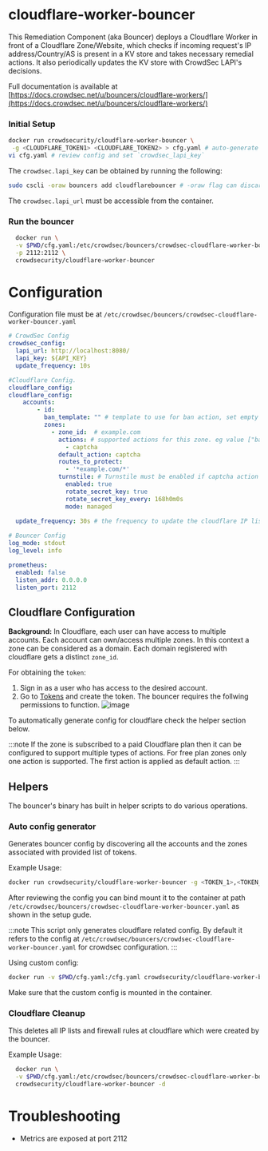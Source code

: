 # cloudflare-worker-bouncer

This Remediation Component (aka Bouncer) deploys a Cloudflare Worker in front of a Cloudflare Zone/Website, which checks if incoming request's IP address/Country/AS is present in a KV store and takes necessary remedial actions. It also periodically updates the KV store with CrowdSec LAPI's decisions.

Full documentation is available at [https://docs.crowdsec.net/u/bouncers/cloudflare-workers/](https://docs.crowdsec.net/u/bouncers/cloudflare-workers/)

### Initial Setup

```bash
docker run crowdsecurity/cloudflare-worker-bouncer \
 -g <CLOUDFLARE_TOKEN1> <CLOUDFLARE_TOKEN2> > cfg.yaml # auto-generate cloudflare config for provided space separated tokens 
vi cfg.yaml # review config and set `crowdsec_lapi_key`
```

The `crowdsec.lapi_key` can be obtained by running the following:
```bash
sudo cscli -oraw bouncers add cloudflarebouncer # -oraw flag can discarded for human friendly output.
```

The `crowdsec.lapi_url` must be accessible from the container.

### Run the bouncer

```bash
  docker run \
  -v $PWD/cfg.yaml:/etc/crowdsec/bouncers/crowdsec-cloudflare-worker-bouncer.yaml \
  -p 2112:2112 \
  crowdsecurity/cloudflare-worker-bouncer
```


# Configuration

Configuration file must be at `/etc/crowdsec/bouncers/crowdsec-cloudflare-worker-bouncer.yaml`

```yaml
# CrowdSec Config
crowdsec_config:
  lapi_url: http://localhost:8080/
  lapi_key: ${API_KEY}
  update_frequency: 10s

#Cloudflare Config. 
cloudflare_config:
cloudflare_config:
    accounts:
        - id: 
          ban_template: "" # template to use for ban action, set empty to use default
          zones:
            - zone_id:  # example.com
              actions: # supported actions for this zone. eg value ["ban", "captcha"]
                - captcha
              default_action: captcha
              routes_to_protect:
                - '*example.com/*'
              turnstile: # Turnstile must be enabled if captcha action is used.
                enabled: true
                rotate_secret_key: true
                rotate_secret_key_every: 168h0m0s
                mode: managed
    
  update_frequency: 30s # the frequency to update the cloudflare IP list 

# Bouncer Config
log_mode: stdout
log_level: info

prometheus:
  enabled: false
  listen_addr: 0.0.0.0
  listen_port: 2112
```

## Cloudflare Configuration

**Background:** In Cloudflare, each user can have access to multiple accounts. Each account can own/access multiple zones. In this context a zone can be considered as a domain. Each domain registered with cloudflare gets a distinct `zone_id`.


For obtaining the `token`:
1. Sign in as a user who has access to the desired account.
2. Go to [Tokens](https://dash.cloudflare.com/profile/api-tokens) and create the token. The bouncer requires the follwing permissions to function.
![image](https://docs.crowdsec.net/assets/images/cloudflare_token_permissions-1fd049cf03d8d2440112b9b7f486b7c4.png)

To automatically generate config for cloudflare check the  helper section below.


:::note
If the zone is subscribed to a paid Cloudflare plan then it can be configured to support multiple types of actions. For free plan zones only one action is supported. The first action is applied as default action.
:::


## Helpers

The bouncer's binary has built in helper scripts to do various operations.

### Auto config generator

Generates bouncer config by discovering all the accounts and the zones associated with provided list of tokens. 

Example Usage:

```bash
docker run crowdsecurity/cloudflare-worker-bouncer -g <TOKEN_1>,<TOKEN_2>... > cfg.yaml
```

After reviewing the config you can bind mount it to the container at path `/etc/crowdsec/bouncers/crowdsec-cloudflare-worker-bouncer.yaml` as shown in the setup gude.

:::note
This script only generates cloudflare related config. By default it refers to the config at `/etc/crowdsec/bouncers/crowdsec-cloudflare-worker-bouncer.yaml` for crowdsec configuration. 
:::

Using custom config:
```bash
docker run -v $PWD/cfg.yaml:/cfg.yaml crowdsecurity/cloudflare-worker-bouncer -c /cfg.yaml -g <TOKEN_1>,<TOKEN_2>...
```

Make sure that the custom config is mounted in the container.

### Cloudflare Cleanup

This deletes all IP lists and firewall rules at cloudflare which were created by the bouncer.

Example Usage:
```bash
  docker run \
  -v $PWD/cfg.yaml:/etc/crowdsec/bouncers/crowdsec-cloudflare-worker-bouncer.yaml \
  crowdsecurity/cloudflare-worker-bouncer -d
```

# Troubleshooting
 - Metrics are exposed at port 2112